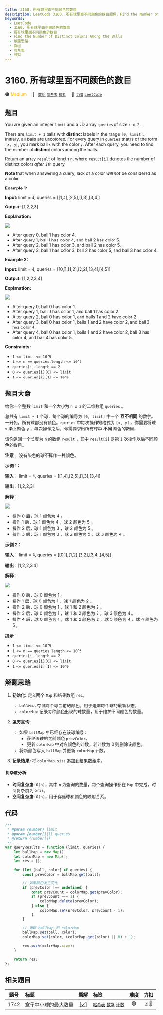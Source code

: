 ```yaml
---
title: 3160. 所有球里面不同颜色的数目
description: LeetCode 3160. 所有球里面不同颜色的数目题解，Find the Number of Distinct Colors Among the Balls，包含解题思路、复杂度分析以及完整的 JavaScript 代码实现。
keywords:
  - LeetCode
  - 3160. 所有球里面不同颜色的数目
  - 所有球里面不同颜色的数目
  - Find the Number of Distinct Colors Among the Balls
  - 解题思路
  - 数组
  - 哈希表
  - 模拟
---
```


# 3160. 所有球里面不同颜色的数目

🟠 <font color=#ffb800>Medium</font>&emsp; 🔖&ensp; [`数组`](/tag/array.md) [`哈希表`](/tag/hash-table.md) [`模拟`](/tag/simulation.md)&emsp; 🔗&ensp;[`力扣`](https://leetcode.cn/problems/find-the-number-of-distinct-colors-among-the-balls) [`LeetCode`](https://leetcode.com/problems/find-the-number-of-distinct-colors-among-the-balls)

## 题目

You are given an integer `limit` and a 2D array `queries` of size `n x 2`.

There are `limit + 1` balls with **distinct** labels in the range `[0,
limit]`. Initially, all balls are uncolored. For every query in `queries` that
is of the form `[x, y]`, you mark ball `x` with the color `y`. After each
query, you need to find the number of **distinct** colors among the balls.

Return an array `result` of length `n`, where `result[i]` denotes the number
of distinct colors _after_ `ith` query.

**Note** that when answering a query, lack of a color _will not_ be considered
as a color.

**Example 1:**

**Input:** limit = 4, queries = [[1,4],[2,5],[1,3],[3,4]]

**Output:** [1,2,2,3]

**Explanation:**

![](https://assets.leetcode.com/uploads/2024/04/17/ezgifcom-crop.gif)

- After query 0, ball 1 has color 4.
- After query 1, ball 1 has color 4, and ball 2 has color 5.
- After query 2, ball 1 has color 3, and ball 2 has color 5.
- After query 3, ball 1 has color 3, ball 2 has color 5, and ball 3 has color 4.

**Example 2:**

**Input:** limit = 4, queries = [[0,1],[1,2],[2,2],[3,4],[4,5]]

**Output:** [1,2,2,3,4]

**Explanation:**

**![](https://assets.leetcode.com/uploads/2024/04/17/ezgifcom-crop2.gif)**

- After query 0, ball 0 has color 1.
- After query 1, ball 0 has color 1, and ball 1 has color 2.
- After query 2, ball 0 has color 1, and balls 1 and 2 have color 2.
- After query 3, ball 0 has color 1, balls 1 and 2 have color 2, and ball 3 has color 4.
- After query 4, ball 0 has color 1, balls 1 and 2 have color 2, ball 3 has color 4, and ball 4 has color 5.

**Constraints:**

- `1 <= limit <= 10^9`
- `1 <= n == queries.length <= 10^5`
- `queries[i].length == 2`
- `0 <= queries[i][0] <= limit`
- `1 <= queries[i][1] <= 10^9`

## 题目大意

给你一个整数 `limit` 和一个大小为 `n x 2` 的二维数组 `queries` 。

总共有 `limit + 1` 个球，每个球的编号为 `[0, limit]` 中一个 **互不相同**
的数字。一开始，所有球都没有颜色。`queries` 中每次操作的格式为 `[x, y]` ，你需要将球 `x` 染上颜色 `y`
。每次操作之后，你需要求出所有球中 **不同** 颜色的数目。

请你返回一个长度为 `n` 的数组 `result` ，其中 `result[i]` 是第 `i` 次操作以后不同颜色的数目。

**注意** ，没有染色的球不算作一种颜色。

**示例 1：**

**输入：** limit = 4, queries = [[1,4],[2,5],[1,3],[3,4]]

**输出：**[1,2,2,3]

**解释：**

![](https://assets.leetcode.com/uploads/2024/04/17/ezgifcom-crop.gif)

- 操作 0 后，球 1 颜色为 4 。
- 操作 1 后，球 1 颜色为 4 ，球 2 颜色为 5 。
- 操作 2 后，球 1 颜色为 3 ，球 2 颜色为 5 。
- 操作 3 后，球 1 颜色为 3 ，球 2 颜色为 5 ，球 3 颜色为 4 。

**示例 2：**

**输入：** limit = 4, queries = [[0,1],[1,2],[2,2],[3,4],[4,5]]

**输出：**[1,2,2,3,4]

**解释：**

**![](https://assets.leetcode.com/uploads/2024/04/17/ezgifcom-crop2.gif)**

- 操作 0 后，球 0 颜色为 1 。
- 操作 1 后，球 0 颜色为 1 ，球 1 颜色为 2 。
- 操作 2 后，球 0 颜色为 1 ，球 1 和 2 颜色为 2 。
- 操作 3 后，球 0 颜色为 1 ，球 1 和 2 颜色为 2 ，球 3 颜色为 4 。
- 操作 4 后，球 0 颜色为 1 ，球 1 和 2 颜色为 2 ，球 3 颜色为 4 ，球 4 颜色为 5 。

**提示：**

- `1 <= limit <= 10^9`
- `1 <= n == queries.length <= 10^5`
- `queries[i].length == 2`
- `0 <= queries[i][0] <= limit`
- `1 <= queries[i][1] <= 10^9`

## 解题思路

1. **初始化:** 定义两个 `Map` 和结果数组 `res`。

   - `ballMap`: 存储每个球当前的颜色，用于追踪每个球的最新状态。
   - `colorMap`: 记录每种颜色出现的球数量，用于维护不同颜色的数量。

2. **遍历查询:**
   - 如果 `ballMap` 中已经存在该球编号：
     - 获取该球的之前颜色 `prevColor`。
     - 更新 `colorMap` 中对应颜色的计数，若计数为 0 则删除该颜色。
   - 将新颜色写入 `ballMap` 并更新 `colorMap` 计数。
3. **记录结果:** 将 `colorMap.size` 追加到结果数组中。

#### 复杂度分析

- **时间复杂度:** `O(n)`，其中 `n` 为查询的数量，每个查询操作都在 `Map` 中完成，时间复杂度为 `O(1)`。
- **空间复杂度:** `O(n)`，用于存储球和颜色的映射关系。

## 代码

```javascript
/**
 * @param {number} limit
 * @param {number[][]} queries
 * @return {number[]}
 */
var queryResults = function (limit, queries) {
	let ballMap = new Map();
	let colorMap = new Map();
	let res = [];

	for (let [ball, color] of queries) {
		const prevColor = ballMap.get(ball);

		// 如果颜色发生变化
		if (prevColor !== undefined) {
			const prevCount = colorMap.get(prevColor);
			if (prevCount === 1) {
				colorMap.delete(prevColor);
			} else {
				colorMap.set(prevColor, prevCount - 1);
			}
		}

		// 更新 ballMap 和 colorMap
		ballMap.set(ball, color);
		colorMap.set(color, (colorMap.get(color) || 0) + 1);

		res.push(colorMap.size);
	}

	return res;
};
```

## 相关题目

<!-- prettier-ignore -->
| 题号 | 标题 | 题解 | 标签 | 难度 | 力扣 |
| :------: | :------ | :------: | :------ | :------: | :------: |
| 1742 | 盒子中小球的最大数量 | [[✓]](/problem/1742.md) |  [`哈希表`](/tag/hash-table.md) [`数学`](/tag/math.md) [`计数`](/tag/counting.md) | 🟢 | [🀄️](https://leetcode.cn/problems/maximum-number-of-balls-in-a-box) [🔗](https://leetcode.com/problems/maximum-number-of-balls-in-a-box) |